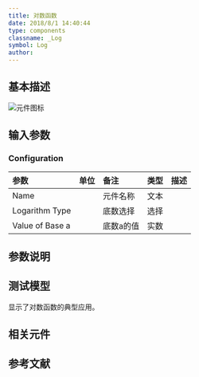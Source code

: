 ```yaml
---
title: 对数函数
date: 2018/8/1 14:40:44
type: components
classname: _Log
symbol: Log
author: 
---
```

## <span id="comp_desc">基本描述</span>
![元件图标]()

## <span id="comp_params">输入参数</span>
### <span id="comp_params_group_Configuration">Configuration</span>
| 参数 | 单位 | 备注 | 类型 | 描述 |
| :--- | :--- | :--- | :--: | :--- |
| <span id="comp_params_param_Name">Name</span> |  | 元件名称 | 文本 |  |
| <span id="comp_params_param_Type">Logarithm Type</span> |  | 底数选择 | 选择 |  |
| <span id="comp_params_param_a">Value of Base a</span> |  | 底数a的值 | 实数 |  |

[Name]: #comp_params_param_Name "Name"
[Logarithm Type]: #comp_params_param_Type "Logarithm Type"
[Value of Base a]: #comp_params_param_a "Value of Base a"


## <span id="comp_remarks">参数说明</span>


## <span id="comp_example">测试模型</span>
[<test name>](<test link>)显示了对数函数的典型应用。

## <span id="comp_seealso">相关元件</span>

## <span id="comp_ref">参考文献</span>



